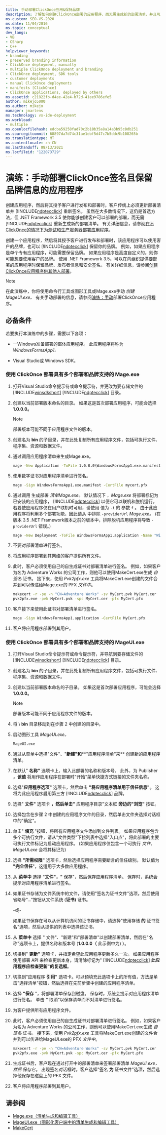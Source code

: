 ```yaml
---
title: 手动部署ClickOnce应用&保持品牌
description: 了解如何创建ClickOnce部署的应用程序，而无需生成新的部署清单，并且可以使用客户品牌。
ms.custom: SEO-VS-2020
ms.date: 11/04/2016
ms.topic: conceptual
dev_langs:
- VB
- CSharp
- C++
helpviewer_keywords:
- branding
- preserved branding information
- ClickOnce deployment, manually
- multiple ClickOnce deployment and branding
- ClickOnce deployment, SDK tools
- customer deployments
- manual ClickOnce deployments
- manifests [ClickOnce]
- ClickOnce applications, deployed by others
ms.assetid: c21822fb-d4ee-42e4-b72d-41ee9786efe5
author: mikejo5000
ms.author: mikejo
manager: jmartens
ms.technology: vs-ide-deployment
ms.workload:
- multiple
ms.openlocfilehash: edcba59250fad70c2b18b35a8a14a3b95c8db251
ms.sourcegitcommit: 68897da7d74c31ae1ebf5d47c7b5ddc9b108265b
ms.translationtype: MT
ms.contentlocale: zh-CN
ms.lasthandoff: 08/13/2021
ms.locfileid: "122073729"
---
```

# <a name="walkthrough-manually-deploy-a-clickonce-application-that-does-not-require-re-signing-and-that-preserves-branding-information"></a>演练：手动部署ClickOnce签名且保留品牌信息的应用程序
创建应用程序，然后将其授予客户进行发布和部署时，客户传统上必须更新部署清单并 [!INCLUDE[ndptecclick](../deployment/includes/ndptecclick_md.md)] 重新签名。 虽然在大多数情况下，这仍是首选方法，但 .NET Framework 3.5 使你能够创建客户可以部署的部署，而无需 [!INCLUDE[ndptecclick](../deployment/includes/ndptecclick_md.md)] 重新生成新的部署清单。 有关详细信息，请参阅[在不ClickOnce的情况下为测试和生产服务器部署应用程序](../deployment/deploying-clickonce-applications-for-testing-and-production-without-resigning.md)。

 创建一个应用程序，然后将其授予客户进行发布和部署时，该应用程序可以使用客户的品牌，也可以 [!INCLUDE[ndptecclick](../deployment/includes/ndptecclick_md.md)] 保留你的品牌。 例如，如果应用程序是单个专有应用程序，可能需要保留品牌。 如果应用程序是高度自定义的，则你可能想要使用客户的品牌。 使用 .NET Framework 3.5，可以在向组织提供要部署的应用程序时保留品牌、发布者信息和安全签名。 有关详细信息，请参阅[创建ClickOnce应用程序供其他人部署](../deployment/creating-clickonce-applications-for-others-to-deploy.md)。

> [!NOTE]
> 在此演练中，你将使用命令行工具或图形工具或Mage.exe手动 *创建MageUI.exe。*  有关手动部署的信息，请参阅[演练：手动](../deployment/walkthrough-manually-deploying-a-clickonce-application.md)部署ClickOnce应用程序。

## <a name="prerequisites"></a>必备条件
 若要执行本演练中的步骤，需要以下各项：

- 一Windows准备部署的窗体应用程序。 此应用程序将称为 *WindowsFormsApp1。*

- Visual Studio或 Windows SDK。

### <a name="to-deploy-a-clickonce-application-with-multiple-deployment-and-branding-support-using-mageexe"></a>使用 ClickOnce 部署具有多个部署和品牌支持的 Mage.exe

1. 打开Visual Studio命令提示符或命令提示符，并更改为要存储文件的 [!INCLUDE[winsdkshort](../debugger/debug-interface-access/includes/winsdkshort_md.md)] [!INCLUDE[ndptecclick](../deployment/includes/ndptecclick_md.md)] 目录。

2. 创建以当前部署版本命名的目录。 如果这是首次部署应用程序，可能会选择 **1.0.0.0。**

   > [!NOTE]
   > 部署版本可能不同于应用程序文件的版本。

3. 创建名为 **bin** 的子目录，并在此处复制所有应用程序文件，包括可执行文件、程序集、资源和数据文件。

4. 通过调用应用程序清单来生成Mage.exe。

   ```cmd
   mage -New Application -ToFile 1.0.0.0\WindowsFormsApp1.exe.manifest -Name "Windows Forms App 1" -Version 1.0.0.0 -FromDirectory 1.0.0.0\bin -UseManifestForTrust true -Publisher "A. Datum Corporation"
   ```

5. 使用数字证书对应用程序清单进行签名。

   ```cmd
   mage -Sign WindowsFormsApp1.exe.manifest -CertFile mycert.pfx
   ```

6. 通过调用 生成部署 *清单Mage.exe。* 默认情况下 *，Mage.exe* 将部署标记为已安装的应用程序， [!INCLUDE[ndptecclick](../deployment/includes/ndptecclick_md.md)] 以便它可以联机和脱机运行。 若要使应用程序仅在用户联机时可用，请使用 值为 `-i` 的 参数 `f` 。 由于此应用程序将利用多个部署功能，因此请从 中排除 `-providerUrl` *Mage.exe。*  (在版本 3.5 .NET Framework版本之前的版本中，排除脱机应用程序将导致 `-providerUrl` 错误。) 

   ```cmd
   mage -New Deployment -ToFile WindowsFormsApp1.application -Name "Windows Forms App 1" -Version 1.0.0.0 -AppManifest 1.0.0.0\WindowsFormsApp1.manifest
   ```

7. 不要对部署清单进行签名。

8. 将应用程序部署到其网络的客户提供所有文件。

9. 此时，客户必须使用自己的自生成证书对部署清单进行签名。 例如，如果客户为名为 Adventure Works 的公司工作，则他可以使用MakeCert.exe生成 *自签名* 证书。 接下来，使用 *Pvk2pfx.exe* 工具将MakeCert.exe创建的文件合并到可以传递给Mage.exe的 PFX *文件中*。

    ```cmd
    makecert -r -pe -n "CN=Adventure Works" -sv MyCert.pvk MyCert.cer
    pvk2pfx.exe -pvk MyCert.pvk -spc MyCert.cer -pfx MyCert.pfx
    ```

10. 客户接下来使用此证书对部署清单进行签名。

    ```cmd
    mage -Sign WindowsFormsApp1.application -CertFile MyCert.pfx
    ```

11. 客户将应用程序部署到其用户。

### <a name="to-deploy-a-clickonce-application-with-multiple-deployment-and-branding-support-using-mageuiexe"></a>使用 ClickOnce 部署具有多个部署和品牌支持的 MageUI.exe

1. 打开Visual Studio命令提示符或命令提示符，并导航到要存储文件的 [!INCLUDE[winsdkshort](../debugger/debug-interface-access/includes/winsdkshort_md.md)] [!INCLUDE[ndptecclick](../deployment/includes/ndptecclick_md.md)] 目录。

2. 创建名为 **bin** 的子目录，并在此处复制所有应用程序文件，包括可执行文件、程序集、资源和数据文件。

3. 创建以当前部署版本命名的子目录。 如果这是首次部署应用程序，可能会选择 **1.0.0.0。**

   > [!NOTE]
   > 部署版本可能不同于应用程序文件的版本。

4. 将 \\ **bin** 目录移动到在步骤 2 中创建的目录中。

5. 启动图形工具 *MageUI.exe。*

   ```cmd
   MageUI.exe
   ```

6. 通过从菜单中选择"文件"、"**新建"和****"应用程序清单"来** 创建新的应用程序清单。 

7. 在默认" **名称"** 选项卡上，输入此部署的名称和版本号。 此外，为 Publisher **，该值** 将用作应用程序在部署时"开始"菜单快捷方式链接的文件夹名称。

8. 选择"**应用程序选项"** 选项卡，然后单击 **"将应用程序清单用于信任信息"。** 这将为此应用程序启用第三方 [!INCLUDE[ndptecclick](../deployment/includes/ndptecclick_md.md)] 品牌。

9. 选择" **文件"** 选项卡 **，然后单击"** 应用程序目录"文本框 **旁边的"浏览"** 按钮。

10. 选择包含在步骤 2 中创建的应用程序文件的目录，然后单击文件夹选择对话框中的"确定"。

11. 单击" **填充** "按钮，将所有应用程序文件添加到文件列表。 如果应用程序包含多个可执行文件，请从"文件类型"下拉列表中选择"入口点"，将此部署的主要可执行文件标记为启动应用程序。   (如果应用程序仅包含一个可执行 *文件，MageUI.exe* 会将其标记为) 

12. 选择 **"所需权限"** 选项卡，然后选择应用程序需要断言的信任级别。 默认值为 **"完全信任**"，这适用于大多数应用程序。

13. 从 **菜单中** 选择 **"文件"，"** 保存"，然后保存应用程序清单。 保存时，系统会提示对应用程序清单进行签名。

14. 如果证书存储为文件系统中的文件，请使用"签名为证书文件"选项，然后使用省略号"..."按钮从文件系统 (**证书)** 证书。

     -或-

     如果证书保存在可以从计算机访问的证书存储中，请选择"使用存储 **的** 证书签名"选项，然后从提供的列表中选择该证书。

15. 从 **菜单中** 选择 **"** 文件"、"新建"和"部署清单"以创建部署清单，然后在"名称"选项卡上，提供名称和版本号 (**1.0.0.0（** 此示例中为) ）。

16. 切换到" **更新"** 选项卡，并指定希望此应用程序更新多久一次。 如果应用程序使用部署 API 来检查更新本身，请清除标记为" [!INCLUDE[ndptecclick](../deployment/includes/ndptecclick_md.md)] **此应用程序应检查更新"的复选框**。

17. 切换到"应用程序 **引用"** 选项卡。可以预填充此选项卡上的所有值，方法是单击"选择清单"按钮，然后选择在先前步骤中创建的应用程序清单。

18. 选择 **"保存** "，将部署清单保存到磁盘。 保存时，系统会提示对应用程序清单进行签名。 单击 **"** 取消"以保存清单而不对清单进行签名。

19. 为客户提供所有应用程序文件。

20. 此时，客户必须使用自己的自生成证书对部署清单进行签名。 例如，如果客户为名为 Adventure Works 的公司工作，则他可以使用MakeCert.exe生成 *自签名* 证书。 接下来，使用 *Pvk2pfx.exe* 工具将MakeCert.exe创建的文件合并到可以传递给MageUI.exe的 PFX *文件中*。

    ```cmd
    makecert -r -pe -n "CN=Adventure Works" -sv MyCert.pvk MyCert.cer
    pvk2pfx.exe -pvk MyCert.pvk -spc MyCert.cer -pfx MyCert.pfx
    ```

21. 生成证书后，客户现在通过打开中的部署清单来签署部署清单 *MageUI.exe，然后* 保存它。 出现签名对话框时，客户选择"签名 **为** 证书文件"选项，然后选择他保存在磁盘上的 PFX 文件。

22. 客户将应用程序部署到其用户。

## <a name="see-also"></a>请参阅
- [Mage.exe（清单生成和编辑工具）](/dotnet/framework/tools/mage-exe-manifest-generation-and-editing-tool)
- [MageUI.exe（图形化客户端中的清单生成和编辑工具）](/dotnet/framework/tools/mageui-exe-manifest-generation-and-editing-tool-graphical-client)
- [MakeCert](/windows/desktop/SecCrypto/makecert)
